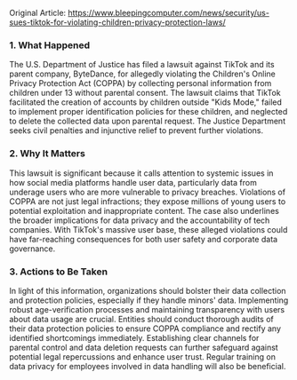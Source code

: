 Original Article: https://www.bleepingcomputer.com/news/security/us-sues-tiktok-for-violating-children-privacy-protection-laws/

### 1. What Happened

The U.S. Department of Justice has filed a lawsuit against TikTok and its parent company, ByteDance, for allegedly violating the Children's Online Privacy Protection Act (COPPA) by collecting personal information from children under 13 without parental consent. The lawsuit claims that TikTok facilitated the creation of accounts by children outside "Kids Mode," failed to implement proper identification policies for these children, and neglected to delete the collected data upon parental request. The Justice Department seeks civil penalties and injunctive relief to prevent further violations.

### 2. Why It Matters

This lawsuit is significant because it calls attention to systemic issues in how social media platforms handle user data, particularly data from underage users who are more vulnerable to privacy breaches. Violations of COPPA are not just legal infractions; they expose millions of young users to potential exploitation and inappropriate content. The case also underlines the broader implications for data privacy and the accountability of tech companies. With TikTok's massive user base, these alleged violations could have far-reaching consequences for both user safety and corporate data governance.

### 3. Actions to Be Taken

In light of this information, organizations should bolster their data collection and protection policies, especially if they handle minors' data. Implementing robust age-verification processes and maintaining transparency with users about data usage are crucial. Entities should conduct thorough audits of their data protection policies to ensure COPPA compliance and rectify any identified shortcomings immediately. Establishing clear channels for parental control and data deletion requests can further safeguard against potential legal repercussions and enhance user trust. Regular training on data privacy for employees involved in data handling will also be beneficial.